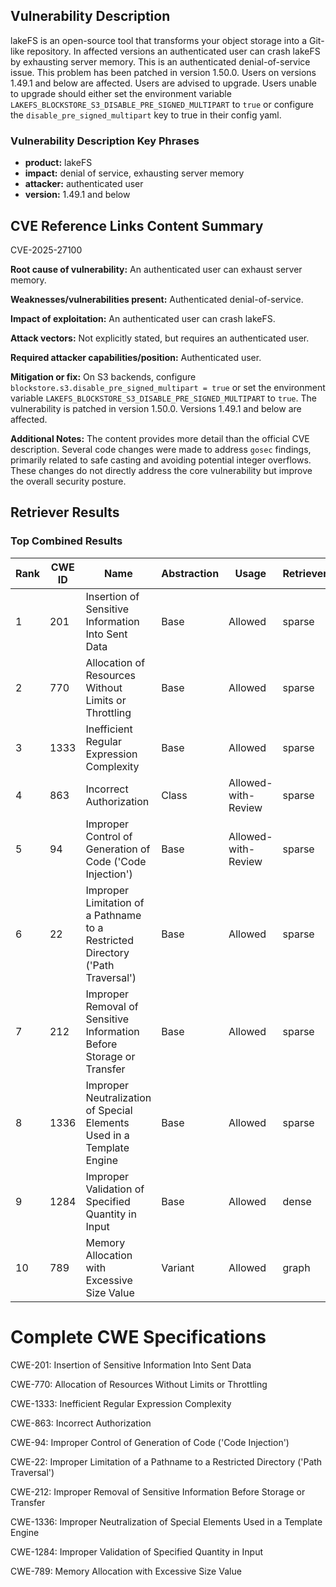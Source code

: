 ## Vulnerability Description
lakeFS is an open-source tool that transforms your object storage into a Git-like repository. In affected versions an authenticated user can crash lakeFS by exhausting server memory. This is an authenticated denial-of-service issue. This problem has been patched in version 1.50.0. Users on versions 1.49.1 and below are affected. Users are advised to upgrade. Users unable to upgrade should either set the environment variable `LAKEFS_BLOCKSTORE_S3_DISABLE_PRE_SIGNED_MULTIPART` to `true` or configure the `disable_pre_signed_multipart` key to true in their config yaml.

### Vulnerability Description Key Phrases
- **product:** lakeFS
- **impact:** denial of service, exhausting server memory
- **attacker:** authenticated user
- **version:** 1.49.1 and below

## CVE Reference Links Content Summary
CVE-2025-27100

**Root cause of vulnerability:**
An authenticated user can exhaust server memory.

**Weaknesses/vulnerabilities present:**
Authenticated denial-of-service.

**Impact of exploitation:**
An authenticated user can crash lakeFS.

**Attack vectors:**
Not explicitly stated, but requires an authenticated user.

**Required attacker capabilities/position:**
Authenticated user.

**Mitigation or fix:**
On S3 backends, configure `blockstore.s3.disable_pre_signed_multipart = true` or set the environment variable `LAKEFS_BLOCKSTORE_S3_DISABLE_PRE_SIGNED_MULTIPART` to `true`.
The vulnerability is patched in version 1.50.0. Versions 1.49.1 and below are affected.

**Additional Notes:**
The content provides more detail than the official CVE description. Several code changes were made to address `gosec` findings, primarily related to safe casting and avoiding potential integer overflows. These changes do not directly address the core vulnerability but improve the overall security posture.

## Retriever Results

### Top Combined Results

| Rank | CWE ID | Name | Abstraction | Usage  | Retrievers | Individual Scores |
|------|--------|------|-------------|-------|------------|-------------------|
| 1 | 201 | Insertion of Sensitive Information Into Sent Data | Base | Allowed | sparse | 0.160 |
| 2 | 770 | Allocation of Resources Without Limits or Throttling | Base | Allowed | sparse | 0.157 |
| 3 | 1333 | Inefficient Regular Expression Complexity | Base | Allowed | sparse | 0.152 |
| 4 | 863 | Incorrect Authorization | Class | Allowed-with-Review | sparse | 0.150 |
| 5 | 94 | Improper Control of Generation of Code ('Code Injection') | Base | Allowed-with-Review | sparse | 0.149 |
| 6 | 22 | Improper Limitation of a Pathname to a Restricted Directory ('Path Traversal') | Base | Allowed | sparse | 0.147 |
| 7 | 212 | Improper Removal of Sensitive Information Before Storage or Transfer | Base | Allowed | sparse | 0.147 |
| 8 | 1336 | Improper Neutralization of Special Elements Used in a Template Engine | Base | Allowed | sparse | 0.147 |
| 9 | 1284 | Improper Validation of Specified Quantity in Input | Base | Allowed | dense | 0.379 |
| 10 | 789 | Memory Allocation with Excessive Size Value | Variant | Allowed | graph | 0.002 |



# Complete CWE Specifications

CWE-201: Insertion of Sensitive Information Into Sent Data

CWE-770: Allocation of Resources Without Limits or Throttling

CWE-1333: Inefficient Regular Expression Complexity

CWE-863: Incorrect Authorization

CWE-94: Improper Control of Generation of Code ('Code Injection')

CWE-22: Improper Limitation of a Pathname to a Restricted Directory ('Path Traversal')

CWE-212: Improper Removal of Sensitive Information Before Storage or Transfer

CWE-1336: Improper Neutralization of Special Elements Used in a Template Engine

CWE-1284: Improper Validation of Specified Quantity in Input

CWE-789: Memory Allocation with Excessive Size Value